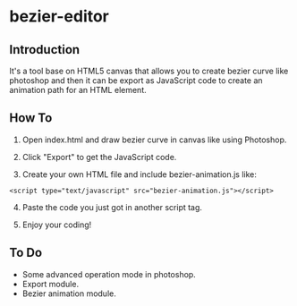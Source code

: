 # bezier-editor

## Introduction

It's a tool base on HTML5 canvas that allows you to create bezier curve like photoshop
and then it can be export as JavaScript code to create an animation path for an HTML element.

## How To

1. Open index.html and draw bezier curve in canvas like using Photoshop.

2. Click "Export" to get the JavaScript code.

3. Create your own HTML file and include bezier-animation.js like:

  `<script type="text/javascript" src="bezier-animation.js"></script>`

4. Paste the code you just got in another script tag.

5. Enjoy your coding!

## To Do

+ Some advanced operation mode in photoshop.
+ Export module.
+ Bezier animation module.
